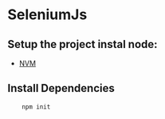 # SeleniumJs

## Setup the project instal node:

- [NVM](https://nodejs.org/en/download/)

## Install Dependencies

```bash
    npm init
```